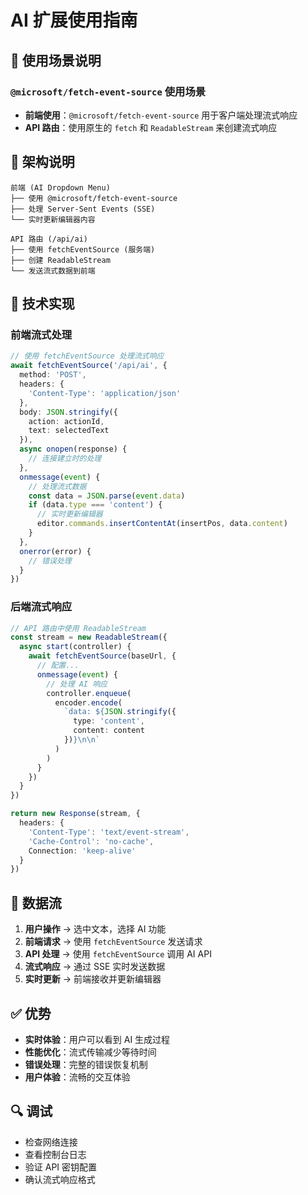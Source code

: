 # AI 扩展使用指南

## 📍 使用场景说明

### `@microsoft/fetch-event-source` 使用场景

- **前端使用**：`@microsoft/fetch-event-source` 用于客户端处理流式响应
- **API 路由**：使用原生的 `fetch` 和 `ReadableStream` 来创建流式响应

## 🚀 架构说明

```
前端 (AI Dropdown Menu)
├── 使用 @microsoft/fetch-event-source
├── 处理 Server-Sent Events (SSE)
└── 实时更新编辑器内容

API 路由 (/api/ai)
├── 使用 fetchEventSource (服务端)
├── 创建 ReadableStream
└── 发送流式数据到前端
```

## 🔧 技术实现

### 前端流式处理

```typescript
// 使用 fetchEventSource 处理流式响应
await fetchEventSource('/api/ai', {
  method: 'POST',
  headers: {
    'Content-Type': 'application/json'
  },
  body: JSON.stringify({
    action: actionId,
    text: selectedText
  }),
  async onopen(response) {
    // 连接建立时的处理
  },
  onmessage(event) {
    // 处理流式数据
    const data = JSON.parse(event.data)
    if (data.type === 'content') {
      // 实时更新编辑器
      editor.commands.insertContentAt(insertPos, data.content)
    }
  },
  onerror(error) {
    // 错误处理
  }
})
```

### 后端流式响应

```typescript
// API 路由中使用 ReadableStream
const stream = new ReadableStream({
  async start(controller) {
    await fetchEventSource(baseUrl, {
      // 配置...
      onmessage(event) {
        // 处理 AI 响应
        controller.enqueue(
          encoder.encode(
            `data: ${JSON.stringify({
              type: 'content',
              content: content
            })}\n\n`
          )
        )
      }
    })
  }
})

return new Response(stream, {
  headers: {
    'Content-Type': 'text/event-stream',
    'Cache-Control': 'no-cache',
    Connection: 'keep-alive'
  }
})
```

## 📝 数据流

1. **用户操作** → 选中文本，选择 AI 功能
2. **前端请求** → 使用 `fetchEventSource` 发送请求
3. **API 处理** → 使用 `fetchEventSource` 调用 AI API
4. **流式响应** → 通过 SSE 实时发送数据
5. **实时更新** → 前端接收并更新编辑器

## ✅ 优势

- **实时体验**：用户可以看到 AI 生成过程
- **性能优化**：流式传输减少等待时间
- **错误处理**：完整的错误恢复机制
- **用户体验**：流畅的交互体验

## 🔍 调试

- 检查网络连接
- 查看控制台日志
- 验证 API 密钥配置
- 确认流式响应格式
